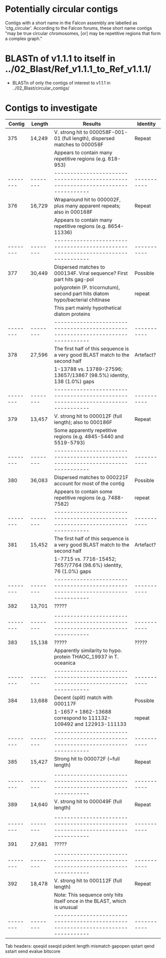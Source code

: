 # Potentially circular contigs
Contigs with a short name in the Falcon assembly are labelled as 'ctg_circular'.
According to the Falcon forums, these short name contigs "may be true circular chromosomes,
[or] may be repetitive regions that form a complex graph."

# BLASTn of v1.1.1 to itself in ../02_Blast/Ref_v1.1.1_to_Ref_v1.1.1/
* BLASTn of only the contigs of interest to v1.1.1 in ../02_Blast/circular_contigs/

# Contigs to investigate

| Contig | Length |                                Results                                         | Identity  |
|--------|--------|--------------------------------------------------------------------------------|-----------|
|  375   | 14,249 | V. strong hit to 000058F-001-01 (full length), dispersed matches to 000058F    | Repeat    |
|        |        | Appears to contain many repetitive regions (e.g. 818-953)                      |           |
|--------|--------|--------------------------------------------------------------------------------|-----------|
|  376   | 16,729 | Wraparound hit to 000002F, plus many apparent repeats; also in 000168F         | Repeat    |
|        |        | Appears to contain many repetitive regions (e.g. 8654-11336)                   |           |
|--------|--------|--------------------------------------------------------------------------------|-----------|
|  377   | 30,449 | Dispersed matches to 000134F. Viral sequence? First part hits gag-pol          | Possible  | 
|        |        | polyprotein (P. tricornutum), second part hits diatom hypo/bacterial chitinase | repeat    |
|        |        | This part mainly hypothetical diatom proteins                                  |           |
|--------|--------|--------------------------------------------------------------------------------|-----------|
|  378   | 27,596 | The first half of this sequence is a very good BLAST match to the second half  | Artefact? |
|        |        | 1-13788 vs. 13789-27596; 13657/13867 (98.5%) identity, 138 (1.0%) gaps         |           |
|--------|--------|--------------------------------------------------------------------------------|-----------|
|  379   | 13,457 | V. strong hit to 000012F (full length); also to 000186F                        | Repeat    |
|        |        | Some apparently repetitive regions (e.g. 4845-5440 and 5519-5793)              |           |
|--------|--------|--------------------------------------------------------------------------------|-----------|
|  380   | 36,083 | Dispersed matches to 000221F account for most of the contig                    | Possible  |
|        |        | Appears to contain some repetitive regions (e.g. 7488-7582)                    | repeat    |
|--------|--------|--------------------------------------------------------------------------------|-----------|
|  381   | 15,452 | The first half of this sequence is a very good BLAST match to the second half  | Artefact? |
|        |        | 1-7715 vs. 7716-15452; 7657/7764 (98.6%) identity, 76 (1.0%) gaps              |           |
|--------|--------|--------------------------------------------------------------------------------|-----------|
|  382   | 13,701 | ?????
|        |        |
|--------|--------|--------------------------------------------------------------------------------|-----------|
|  383   | 15,138 | ?????                                                                          | ?????     |
|        |        | Apparently similarity to hypo. protein THAOC_19937 in T. oceanica              |           |
|--------|--------|--------------------------------------------------------------------------------|-----------|
|  384   | 13,688 | Decent (split) match with 000117F                                              | Possible  |
|        |        | 1-1657 + 1862-13688 correspond to 111132-109492 and 122913-111133              | repeat    |
|--------|--------|--------------------------------------------------------------------------------|-----------|
|  385   | 15,427 | Strong hit to 000072F (~full length)                                           | Repeat    |
|        |        |                                                                                |           |
|--------|--------|--------------------------------------------------------------------------------|-----------|
|  389   | 14,640 | V. strong hit to 000049F (full length)                                         | Repeat    |
|        |        |                                                                                |           |
|--------|--------|--------------------------------------------------------------------------------|-----------|
|  391   | 27,681 | ?????
|        |        |
|--------|--------|--------------------------------------------------------------------------------|-----------|
|  392   | 18,478 | V. strong hit to 000112F (full length)                                         | Repeat    |
|        |        | Note: This sequence only hits itself once in the BLAST, which is unusual       |           |
|--------|--------|--------------------------------------------------------------------------------|-----------|

Tab headers:
qseqid  sseqid  pident  length  mismatch  gapopen  qstart  qend  sstart  send  evalue  bitscore
